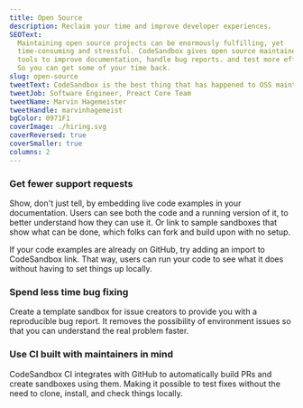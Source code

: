 ```yaml
---
title: Open Source
description: Reclaim your time and improve developer experiences.
SEOText:
  Maintaining open source projects can be enormously fulfilling, yet
  time-consuming and stressful. CodeSandbox gives open source maintainers the
  tools to improve documentation, handle bug reports. and test more efficiently.
  So you can get some of your time back.
slug: open-source
tweetText: CodeSandbox is the best thing that has happened to OSS maintainers.
tweetJob: Software Engineer, Preact Core Team
tweetName: Marvin Hagemeister
tweetHandle: marvinhagemeist
bgColor: 0971F1
coverImage: ./hiring.svg
coverReversed: true
coverSmaller: true
columns: 2
---
```


<div>

### Get fewer support requests

Show, don't just tell, by embedding live code examples in your documentation.
Users can see both the code and a running version of it, to better understand
how they can use it. Or link to sample sandboxes that show what can be done,
which folks can fork and build upon with no setup.

If your code examples are already on GitHub, try adding an import to CodeSandbox
link. That way, users can run your code to see what it does without having to
set things up locally.

</div>
<div>

### Spend less time bug fixing

Create a template sandbox for issue creators to provide you with a reproducible
bug report. It removes the possibility of environment issues so that you can
understand the real problem faster.

</div>

<div>

### Use CI built with maintainers in mind

CodeSandbox CI integrates with GitHub to automatically build PRs and create
sandboxes using them. Making it possible to test fixes without the need to
clone, install, and check things locally.

</div>
